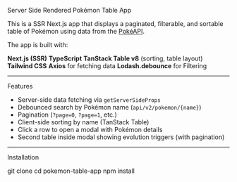 Server Side Rendered Pokémon Table App

This is a SSR Next.js app that displays a paginated, filterable, and sortable table of Pokémon using data from the [PokéAPI](https://pokeapi.co/).

The app is built with:

  **Next.js (SSR)**
  **TypeScript**
  **TanStack Table v8** (sorting, table layout)
  **Tailwind CSS**
  **Axios** for fetching data
  **Lodash.debounce** for Filtering

---

Features

- Server-side data fetching via `getServerSideProps`
- Debounced search by Pokémon name (`api/v2/pokemon/{name}`)
- Pagination (`?page=0`, `?page=1`, etc.)
- Client-side sorting by name (TanStack Table)
- Click a row to open a modal with Pokémon details
- Second table inside modal showing evolution triggers (with pagination)

---

Installation

git clone <repo-url>
cd pokemon-table-app
npm install
